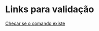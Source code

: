 # Links para validação

[Checar se o comando existe](https://stackoverflow.com/questions/592620/how-can-i-check-if-a-program-exists-from-a-bash-script)



